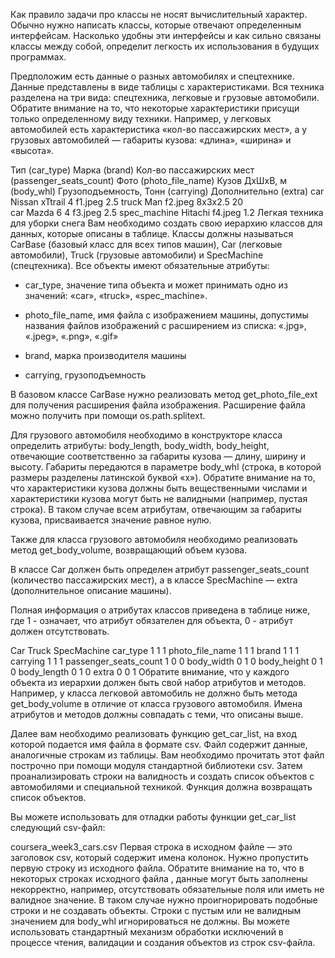 Как правило задачи про классы не носят вычислительный характер. Обычно нужно написать классы, которые отвечают определенным интерфейсам. Насколько удобны эти интерфейсы и как сильно связаны классы между собой, определит легкость их использования в будущих программах.

Предположим есть данные о разных автомобилях и спецтехнике. Данные представлены в виде таблицы с характеристиками. Вся техника разделена на три вида: спецтехника, легковые и грузовые автомобили. Обратите внимание на то, что некоторые характеристики присущи только определенному виду техники. Например, у легковых автомобилей есть характеристика «кол-во пассажирских мест», а у грузовых автомобилей — габариты кузова: «длина», «ширина» и «высота».

Тип (car_type)	Марка (brand)	Кол-во пассажирских мест (passenger_seats_count)	Фото (photo_file_name)	Кузов ДxШxВ, м (body_whl)	Грузоподъемность, Тонн (carrying)	Дополнительно (extra)
car	Nissan xTtrail	4	f1.jpeg		2.5	
truck	Man		f2.jpeg	8x3x2.5	20	
car	Mazda 6	4	f3.jpeg		2.5	
spec_machine	Hitachi		f4.jpeg		1.2	Легкая техника для уборки снега
Вам необходимо создать свою иерархию классов для данных, которые описаны в таблице. Классы должны называться CarBase (базовый класс для всех типов машин), Car (легковые автомобили), Truck (грузовые автомобили) и SpecMachine (спецтехника). Все объекты имеют обязательные атрибуты:

- car_type, значение типа объекта и может принимать одно из значений: «car», «truck», «spec_machine».

- photo_file_name, имя файла с изображением машины, допустимы названия файлов изображений с расширением из списка: «.jpg», «.jpeg», «.png», «.gif»

- brand, марка производителя машины

- carrying, грузоподъемность

В базовом классе CarBase нужно реализовать метод get_photo_file_ext для получения расширения файла изображения. Расширение файла можно получить при помощи os.path.splitext.

Для грузового автомобиля необходимо в конструкторе класса определить атрибуты: body_length, body_width, body_height, отвечающие соответственно за габариты кузова — длину, ширину и высоту. Габариты передаются в параметре body_whl (строка, в которой размеры разделены латинской буквой «x»). Обратите внимание на то, что характеристики кузова должны быть вещественными числами и характеристики кузова могут быть не валидными (например, пустая строка). В таком случае всем атрибутам, отвечающим за габариты кузова, присваивается значение равное нулю.

Также для класса грузового автомобиля необходимо реализовать метод get_body_volume, возвращающий объем кузова.

В классе Car должен быть определен атрибут passenger_seats_count (количество пассажирских мест), а в классе SpecMachine — extra (дополнительное описание машины).

Полная информация о атрибутах классов приведена в таблице ниже, где 1 - означает, что атрибут обязателен для объекта, 0 - атрибут должен отсутствовать.

Car	Truck	SpecMachine
car_type	1	1	1
photo_file_name	1	1	1
brand	1	1	1
carrying	1	1	1
passenger_seats_count	1	0	0
body_width	0	1	0
body_height	0	1	0
body_length	0	1	0
extra	0	0	1
Обратите внимание, что у каждого объекта из иерархии должен быть свой набор атрибутов и методов. Например, у класса легковой автомобиль не должно быть метода get_body_volume в отличие от класса грузового автомобиля. Имена атрибутов и методов должны совпадать с теми, что описаны выше.

Далее вам необходимо реализовать функцию get_car_list, на вход которой подается имя файла в формате csv. Файл содержит данные, аналогичные строкам из таблицы. Вам необходимо прочитать этот файл построчно при помощи модуля стандартной библиотеки csv. Затем проанализировать строки на валидность и создать список объектов с автомобилями и специальной техникой. Функция должна возвращать список объектов.

Вы можете использовать для отладки работы функции get_car_list следующий csv-файл:

coursera_week3_cars.csv
Первая строка в исходном файле — это заголовок csv, который содержит имена колонок. Нужно пропустить первую строку из исходного файла. Обратите внимание на то, что в некоторых строках исходного файла , данные могут быть заполнены некорректно, например, отсутствовать обязательные поля или иметь не валидное значение. В таком случае нужно проигнорировать подобные строки и не создавать объекты. Строки с пустым или не валидным значением для body_whl игнорироваться не должны.  Вы можете использовать стандартный механизм обработки исключений в процессе чтения, валидации и создания объектов из строк csv-файла. 
